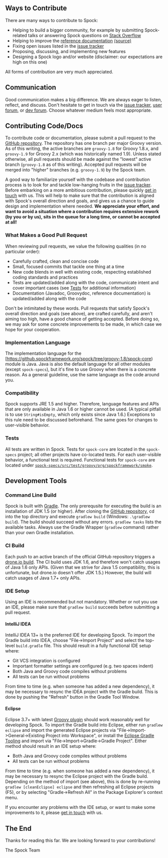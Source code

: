 ## Ways to Contribute

There are many ways to contribute to Spock:

* Helping to build a bigger community, for example by submitting Spock-related talks or answering Spock questions on [Stack Overflow](http://stackoverflow.com/questions/tagged/spock)
* Helping to improve the [reference documentation](http://docs.spockframework.org) [(source)](https://github.com/spockframework/spock/tree/groovy-1.8/docs)
* Fixing open issues listed in the [issue tracker](http://issues.spockframework.org)
* Proposing, discussing, and implementing new features
* Designing a Spock logo and/or website (disclaimer: our expectations are high on this one)

All forms of contribution are very much appreciated.

## Communication

Good communication makes a big difference. We are always eager to listen, reflect, and discuss. Don't hesitate to get in touch via the [issue tracker](http://issues.spockframework.org), [user forum](http://forum.spockframework.org), or [dev forum](http://dev.forum.spockframework.org). Choose whatever medium feels most appropriate.

## Contributing Code/Docs

To contribute code or documentation, please submit a pull request to the [GitHub repository](http://github.spockframework.org/spock). The repository has one branch per major Groovy version. As of this writing, the active branches are `groovy-1.8` for Groovy 1.8.x, and `groovy-1.9` for Groovy 2.x (which was historically named 1.9). Unless stated otherwise, all pull requests should be made against the "lowest" active branch (`groovy-1.8` as of this writing). Accepted pull requests will be merged into "higher" branches (e.g. `groovy-1.9`) by the Spock team.

A good way to familiarize yourself with the codebase and contribution process is to look for and tackle low-hanging fruits in the [issue tracker](http://issues.spockframework.org). Before embarking on a more ambitious contribution, please quickly [get in touch](#communication) with us. This will help to make sure that the contribution is aligned with Spock's overall direction and goals, and gives us a chance to guide design and implementation where needed. **We appreciate your effort, and want to avoid a situation where a contribution requires extensive rework (by you or by us), sits in the queue for a long time, or cannot be accepted at all!**

### What Makes a Good Pull Request

When reviewing pull requests, we value the following qualities (in no particular order):

* Carefully crafted, clean and concise code
* Small, focused commits that tackle one thing at a time
* New code blends in well with existing code, respecting established coding standards and practices
* Tests are updated/added along with the code, communicate intent and cover important cases (see [Tests](#tests) for additional information)
* Documentation (Javadoc, Groovydoc, reference documentation) is updated/added along with the code

Don't be intimitated by these words. Pull requests that satisfy Spock's overall direction and goals (see above), are crafted carefully, and aren't aiming too high, have a good chance of getting accepted. Before doing so, we may ask for some concrete improvements to be made, in which case we hope for your cooperation.

### Implementation Language

The implementation language for the [https://github.spockframework.org/spock/tree/groovy-1.8/spock-core) module is Java. Java is also the default language for all other modules (except `spock-specs`), but it's fine to use Groovy when there is a concrete reason. As a general guideline, use the same language as the code around you.

### Compatibility

Spock supports JRE 1.5 and higher. Therefore, language features and APIs that are only available in Java 1.6 or higher cannot be used. (A typical pitfall is to use `String#isEmpty`, which only exists since Java 1.6.) Exceptions to this rule need to be discussed beforehand. The same goes for changes to user-visible behavior.

### Tests

All tests are written in Spock. Tests for `spock-core` are located in the `spock-specs` project; all other projects have co-located tests. For each user-visible behavior, a functional test is required. Functional tests for `spock-core` are located under [`spock-specs/src/test/groovy/org/spockframework/smoke`](https://github.spockframework.org/spock/tree/groovy-1.8/spock-specs/src/test/groovy/org/spockframework/smoke).

## Development Tools

### Command Line Build

Spock is built with [Gradle](http://www.gradle.org). The only prerequsite for executing the build is an installation of JDK 1.5 (or higher). After cloning the [GitHub repository](http://github.spockframework.org/spock), cd into the top directory and execute `gradlew build` (Windows: `.\gradlew build`). The build should succeed without any errors. `gradlew tasks` lists the available tasks. Always use the Gradle Wrapper (`gradlew` command) rather than your own Gradle installation.

### CI Build

Each push to an active branch of the official GitHub repository triggers a [drone.io build](http://builds.spockframework.org). The CI build uses JDK 1.6, and therefore won't catch usages of Java 1.6 only APIs. (Given that we strive for Java 1.5 compatibility, this is unfortunate, but drone.io doesn't offer JDK 1.5.) However, the build will catch usages of Java 1.7+ only APIs.

### IDE Setup

Using an IDE is recommended but not mandatory. Whether or not you use an IDE, please make sure that `gradlew build` succeeds before submitting a pull request.

#### IntelliJ IDEA

IntelliJ IDEA 13+ is the preferred IDE for developing Spock. To import the Gradle build into IDEA, choose "File->Import Project" and select the top-level `build.gradle` file. This should result in a fully functional IDE setup where:

* Git VCS integration is configured
* Important formatter settings are configured (e.g. two spaces indent) 
* Both Java and Groovy code compiles without problems
* All tests can be run without problems 

From time to time (e.g. when someone has added a new dependency), it may be necessary to resync the IDEA project with the Gradle build. This is done by pushing the "Refresh" button in the Gradle Tool Window.

#### Eclipse

Eclipse 3.7+ with latest [Groovy plugin](http://groovy.codehaus.org/Eclipse+Plugin) should work reasonably well for developing Spock. To import the Gradle build into Eclipse, either run `gradlew eclipse` and import the generated Eclipse projects via "File->Import->General->Existing Project into Workspace", or install the [Eclipse Gradle Tooling](https://github.com/spring-projects/eclipse-integration-gradle/) and import via "File->Import->Gradle->Gradle Project". Either method should result in an IDE setup where:

* Both Java and Groovy code compiles without problems
* All tests can be run without problems

From time to time (e.g. when someone has added a new dependency), it may be necessary to resync the Eclipse project with the Gradle build. Depending on the method of import (see above), this is done by re-running `gradlew [cleanEclipse] eclipse` and then refreshing all Eclipse projects (F5), or by selecting "Gradle->Refresh All" in the Package Explorer's context menu.

If you encounter any problems with the IDE setup, or want to make some improvements to it, please [get in touch](#communication) with us.

## The End

Thanks for reading this far. We are looking forward to your contributions!

The Spock Team

